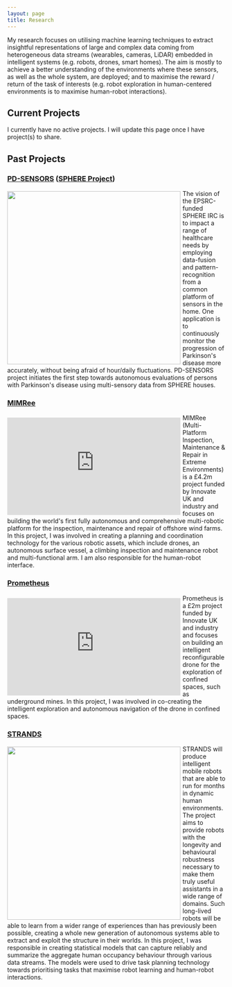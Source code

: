 ```yaml
---
layout: page
title: Research
---
```


My research focuses on utilising machine learning techniques to extract insightful representations of large and complex data coming from heterogeneous data streams (wearables, cameras, LiDAR) embedded in intelligent systems (e.g. robots, drones, smart homes). The aim is mostly to achieve a better understanding of the environments where these sensors, as well as the whole system, are deployed; and to maximise the reward / return of the task of interests (e.g. robot exploration in human-centered environments is to maximise human-robot interactions).

## Current Projects

<p class="message">
  I currently have no active projects. I will update this page once I have project(s) to share.
</p>

## Past Projects


### <a href="https://www.bristol.ac.uk/engineering/research/digital-health/research/sphere/">PD-SENSORS</a> (<a href="https://gow.epsrc.ukri.org/NGBOViewGrant.aspx?GrantRef=EP/R005273/1">SPHERE Project</a>) 

<img style="float: left; padding: 3px 5px 0px 0px;" src="{{ '/' | relative_url }}public/pd-sensors.png" width="400" /> The vision of the EPSRC-funded SPHERE IRC is to impact a range of healthcare needs by employing data-fusion and pattern-recognition from a common platform of sensors in the home. One application is to continuously monitor the progression of Parkinson's disease more accurately, without being afraid of hour/daily fluctuations. PD-SENSORS project initiates the first step towards autonomous evaluations of persons with Parkinson's disease using multi-sensory data from SPHERE houses.


### <a href="https://gtr.ukri.org/projects?ref=104821#/tabOverview">MIMRee</a>

<div style="float: left; padding: 8px 5px 0px 0px;"><iframe width="400" height="225" src="https://www.youtube.com/embed/slLLaByFN28?si=jw75K8YEZH1vY_oQ" title="YouTube video player" frameborder="0" allow="accelerometer; autoplay; clipboard-write; encrypted-media; gyroscope; picture-in-picture; web-share" allowfullscreen></iframe></div>
MIMRee (Multi-Platform Inspection, Maintenance & Repair in Extreme Environments) is a £4.2m project funded by Innovate UK and industry and focuses on building the world's first fully autonomous and comprehensive multi-robotic platform for the inspection, maintenance and repair of offshore wind farms. In this project, I was involved in creating a planning and coordination technology for the various robotic assets, which include drones, an autonomous surface vessel, a climbing inspection and maintenance robot and multi-functional arm. I am also responsible for the human-robot interface.


### <a href="https://prometheusdrone.co.uk/">Prometheus</a>

<div style="float: left; padding: 8px 5px 0px 0px;"><iframe width="400" height="225" src="https://www.youtube.com/embed/BeumYmIAl6Q?si=UP92RCdJuctzMtQ4" title="YouTube video player" frameborder="0" allow="accelerometer; autoplay; clipboard-write; encrypted-media; gyroscope; picture-in-picture; web-share" allowfullscreen></iframe></div>
Prometheus is a £2m project funded by Innovate UK and industry and focuses on building an intelligent reconfigurable drone for the exploration of confined spaces, such as underground mines. In this project, I was involved in co-creating the intelligent exploration and autonomous navigation of the drone in confined spaces.


### <a href="http://strands.acin.tuwien.ac.at/">STRANDS</a>

<img style="float: left; padding: 3px 5px 0px 0px;" src="http://strands.acin.tuwien.ac.at/images/Toomas_Lobby3.jpg" width="400" />
STRANDS will produce intelligent mobile robots that are able to run for months in dynamic human environments. The project aims to provide robots with the longevity and behavioural robustness necessary to make them truly useful assistants in a wide range of domains. Such long-lived robots will be able to learn from a wider range of experiences than has previously been possible, creating a whole new generation of autonomous systems able to extract and exploit the structure in their worlds. In this project, I was responsible in creating statistical models that can capture reliably and summarize the aggregate human occupancy behaviour through various data streams. The models were used to drive task planning technology towards prioritising tasks that maximise robot learning and human-robot interactions.




